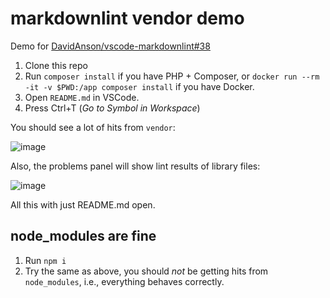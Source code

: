 # markdownlint vendor demo

Demo for [DavidAnson/vscode-markdownlint#38](https://github.com/DavidAnson/vscode-markdownlint/issues/38)

1. Clone this repo
2. Run `composer install` if you have PHP + Composer, or `docker run --rm -it -v $PWD:/app composer install` if you have Docker.
3. Open `README.md` in VSCode.
4. Press Ctrl+T (*Go to Symbol in Workspace*)

You should see a lot of hits from `vendor`:

![image](https://user-images.githubusercontent.com/101152/40686721-98081a96-6398-11e8-85be-874c7697f44d.png)

Also, the problems panel will show lint results of library files:

![image](https://user-images.githubusercontent.com/101152/40686768-bc191b42-6398-11e8-8c6e-fb5ba86554de.png)

All this with just README.md open.

## node_modules are fine

1. Run `npm i`
2. Try the same as above, you should *not* be getting hits from `node_modules`, i.e., everything behaves correctly.

